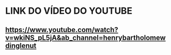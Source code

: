 # LINK DO VÍDEO DO YOUTUBE
## https://www.youtube.com/watch?v=wkiNS_pL5jA&ab_channel=henrybartholomewdinglenut
